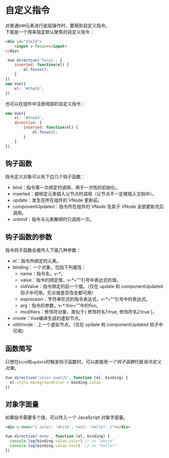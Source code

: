 # 自定义指令

对普通`DOM`元素进行底层操作时，要用到自定义指令。  
下面是一个用来指定默认聚焦的自定义指令：
```html
<div id="theId">
    <input v-focus></input>
</div>
```
```js
 Vue.directive('focus', {
    inserted: function(el) {
        el.focus();
    }
})
new Vue({
    el: '#theId',
})
```
也可以在组件中注册局部的自定义指令：
```js
new Vue({
    el: '#theId',
    directive: {
        inserted: function(el) {
            el.focus();
        }
    }
})
```

## 钩子函数
指令定义对象可以有下边几个钩子函数：
- bind：指令第一次绑定时调用，用于一次性的初始化。
- inserted：被绑定元素插入父节点时调用（父节点不一定被插入文档中）。
- update：发生在所在组件的 VNode 更新前。
- componentUpdated：指令所在组件的 VNode 及其子 VNode 全部更新完后调用。
- unbind：指令与元素解绑时只调用一次。

## 钩子函数的参数
指令钩子函数会被传入下面几种参数：
- el：指令所绑定的元素。
- binding：一个对象，包括下列属性：
    - name：指令名，v-*。
    - value：指令的绑定值，v-*=""引号中表达式的值。
    - oldValue：指令绑定的前一个值。（仅在 update 和 componentUpdated 钩子中可用。无论值是否改变都可用）
    - expression：字符串形式的指令表达式，v-*=""引号中的表达式。
    - arg：指令的参数，v-*:foo=""中的foo。
    - modifiers：修饰符对象，类似于{ 修饰符名1:true, 修饰符名2:true }。
- vnode：Vue编译生成的虚拟节点。
- oldVnode：上一个虚拟节点。（仅在 update 和 componentUpdated 钩子中可用）

## 函数简写
只想在`bind`和`update`时触发钩子函数时，可以直接用*一个钩子函数*代替*指令定义对象*。
```js
Vue.directive('color-swatch', function (el, binding) {
  el.style.backgroundColor = binding.value
})
```

## 对象字面量
如果指令需要多个值，可以传入一个 JavaScript 对象字面量。
```html
<div v-demo="{ color: 'white', text: 'hello!' }"></div>
```
```js
Vue.directive('demo', function (el, binding) {
  console.log(binding.value.color) // => "white"
  console.log(binding.value.text)  // => "hello!"
})
```